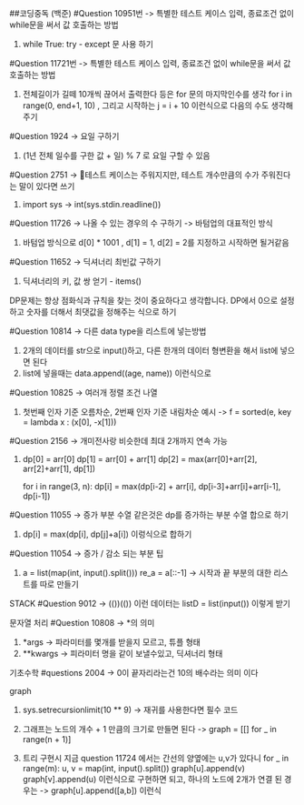 ##코딩중독 (백준)
#Question 10951번 -> 특별한 테스트 케이스 입력, 종료조건 없이 while문을 써서 값 호출하는 방법

1. while True:
   try - except 문 사용 하기

#Question 11721번 -> 특별한 테스트 케이스 입력, 종료조건 없이 while문을 써서 값 호출하는 방법

1. 전체길이가 길떼 10개씩 끊어서 출력한다 등은 for 문의 마지막인수를 생각
   for i in range(0, end+1, 10) ,
   그리고 시작하는 j = i + 10 이런식으로 다음의 수도 생각해주기

#Question 1924 -> 요일 구하기

1. (1년 전체 일수를 구한 값 + 일) % 7 로 요일 구할 수 있음

#Question 2751 -> 테스트 케이스는 주워지지만, 테스트 개수만큼의 수가 주워진다는 말이 있다면 쓰기

1. import sys -> int(sys.stdin.readline())

#Question 11726 -> 나올 수 있는 경우의 수 구하기 -> 바텀업의 대표적인 방식

1. 바텀업 방식으로 d[0] \* 1001 , d[1] = 1, d[2] = 2를 지정하고 시작하면 될거같음

#Question 11652 -> 딕셔너리 최빈값 구하기

1. 딕셔너리의 키, 값 쌍 얻기 - items()

DP문제는 항상 점화식과 규칙을 찾는 것이 중요하다고 생각합니다.
DP에서 0으로 설정하고 숫자를 더해서 최댓값을 정해주는 식으로 하기

#Question 10814 -> 다른 data type을 리스트에 넣는방법

1. 2개의 데이터를 str으로 input()하고, 다른 한개의 데이터 형변환을 해서 list에 넣으면 된다
2. list에 넣을때는 data.append((age, name)) 이런식으로

#Question 10825 -> 여러개 정렬 조건 나열

1. 첫번째 인자 기준 오름차순, 2번째 인자 기준 내림차순 예시
   -> f = sorted(e, key = lambda x : (x[0], -x[1]))

#Question 2156 -> 개미전사랑 비슷한데 최대 2개까지 연속 가능

1.  dp[0] = arr[0]
    dp[1] = arr[0] + arr[1]
    dp[2] = max(arr[0]+arr[2], arr[2]+arr[1], dp[1])

    for i in range(3, n):
    dp[i] = max(dp[i-2] + arr[i], dp[i-3]+arr[i]+arr[i-1], dp[i-1])

#Question 11055 -> 증가 부분 수열 같은것은 dp를 증가하는 부분 수열 합으로 하기

1. dp[i] = max(dp[i], dp[j]+a[i]) 이렁식으로 합하기

#Question 11054 -> 증가 / 감소 되는 부분 팁

1.  a = list(map(int, input().split()))
    re_a = a[::-1] -> 시작과 끝 부분의 대한 리스트를 따로 만들기

STACK
#Question 9012 -> (())(()) 이런 데이터는 listD = list(input()) 이렇게 받기

문자열 처리
#Question 10808 -> \*의 의미

1. \*args -> 파라미터를 몇개를 받을지 모르고, 튜플 형태
2. \*\*kwargs -> 피라미터 명을 같이 보낼수있고, 딕셔너리 형태

기초수학
#questions 2004 -> 0이 끝자리라는건 10의 배수라는 의미 이다

graph

1. sys.setrecursionlimit(10 \*\* 9) -> 재귀를 사용한다면 필수 코드

2. 그래프는 노드의 개수 + 1 만큼의 크기로 만들면 된다
   -> graph = [[] for \_ in range(n + 1)]

3. 트리 구현시 지금 question 11724 에서는 간선의 양옆에는 u,v가 있다니
   for \_ in range(m):
   u, v = map(int, input().split())
   graph[u].append(v)
   graph[v].append(u)
   이런식으로 구현하면 되고, 하나의 노드에 2개가 연결 된 경우는
   -> graph[u].append([a,b]) 이런식
